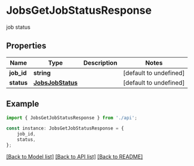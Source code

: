 # JobsGetJobStatusResponse

job status

## Properties

Name | Type | Description | Notes
------------ | ------------- | ------------- | -------------
**job_id** | **string** |  | [default to undefined]
**status** | [**JobsJobStatus**](JobsJobStatus.md) |  | [default to undefined]

## Example

```typescript
import { JobsGetJobStatusResponse } from './api';

const instance: JobsGetJobStatusResponse = {
    job_id,
    status,
};
```

[[Back to Model list]](../README.md#documentation-for-models) [[Back to API list]](../README.md#documentation-for-api-endpoints) [[Back to README]](../README.md)
